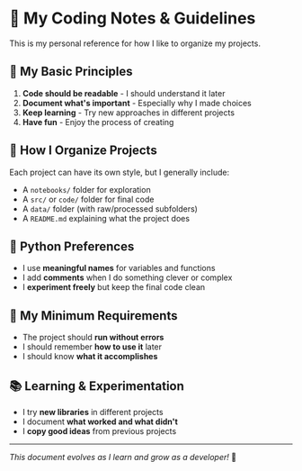 # 📓 My Coding Notes & Guidelines

This is my personal reference for how I like to organize my projects.

## 🎯 My Basic Principles

1. **Code should be readable** - I should understand it later
2. **Document what's important** - Especially why I made choices
3. **Keep learning** - Try new approaches in different projects
4. **Have fun** - Enjoy the process of creating

## 📁 How I Organize Projects

Each project can have its own style, but I generally include:
- A `notebooks/` folder for exploration
- A `src/` or `code/` folder for final code
- A `data/` folder (with raw/processed subfolders)
- A `README.md` explaining what the project does

## 🐍 Python Preferences

- I use **meaningful names** for variables and functions
- I add **comments** when I do something clever or complex
- I **experiment freely** but keep the final code clean

## 🔧 My Minimum Requirements

- The project should **run without errors**
- I should remember **how to use it** later
- I should know **what it accomplishes**

## 📚 Learning & Experimentation

- I try **new libraries** in different projects
- I document **what worked and what didn't**
- I **copy good ideas** from previous projects

---

*This document evolves as I learn and grow as a developer!* 🚀